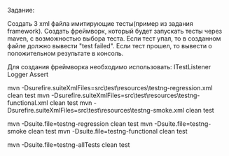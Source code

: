 Задание:

Создать 3 xml файла имитирующие тесты(пример из задания framework).
Создать фреймворк, который будет запускать тесты через maven, с возможностью выбора теста.
Если тест упал, то в созданном файле должно вывести "test failed".
Если тест прошел, то вывести о положительном результате в консоль.

Для создания фреймворка необходимо использовать:
ITestListener
Logger
Assert

mvn -Dsurefire.suiteXmlFiles=src\test\resources\testng-regression.xml clean test
mvn -Dsurefire.suiteXmlFiles=src\test\resources\testng-functional.xml clean test
mvn -Dsurefire.suiteXmlFiles=src\test\resources\testng-smoke.xml clean test

mvn -Dsuite.file=testng-regression clean test
mvn -Dsuite.file=testng-smoke clean test
mvn -Dsuite.file=testng-functional clean test

mvn -Dsuite.file=testng-allTests clean test
